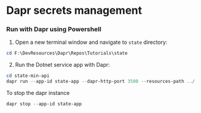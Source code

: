 # Dapr secrets management

### Run with Dapr using Powershell

1. Open a new terminal window and navigate to `state` directory: 

```powershell
cd F:\DevResources\Dapr\Repos\Tutorials\state
```

2. Run the Dotnet service app with Dapr: 
    
```powershell
cd state-min-api
dapr run --app-id state-app --dapr-http-port 3500 --resources-path ../ -- dotnet run
```

To stop the dapr instance

```powershell
dapr stop --app-id state-app
```
